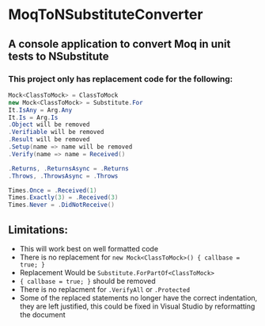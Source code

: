 # MoqToNSubstituteConverter
## A console application to convert Moq in unit tests to NSubstitute

### This project only has replacement code for the following:
``` csharp
Mock<ClassToMock> = ClassToMock
new Mock<ClassToMock> = Substitute.For
It.IsAny = Arg.Any
It.Is = Arg.Is
.Object will be removed
.Verifiable will be removed
.Result will be removed
.Setup(name => name will be removed
.Verify(name => name = Received()
```
``` csharp
.Returns, .ReturnsAsync = .Returns
.Throws, .ThrowsAsync = .Throws

Times.Once = .Received(1)
Times.Exactly(3) = .Received(3)
Times.Never = .DidNotReceive()
```

## Limitations:
* This will work best on well formatted code
* There is no replacement for `new Mock<ClassToMock>() { callbase = true; }`
* Replacement Would be `Substitute.ForPartOf<ClassToMock>`
* `{ callbase = true; }` should be removed
* There is no replacment for `.VerifyAll` or `.Protected`
* Some of the replaced statements no longer have the correct indentation, they are left justified, this could be fixed in Visual Studio by reformatting the document
